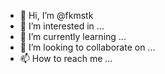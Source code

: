 - 👋 Hi, I’m @fkmstk
- 👀 I’m interested in ...
- 🌱 I’m currently learning ...
- 💞️ I’m looking to collaborate on ...
- 📫 How to reach me ...

<!---
fkmstk/fkmstk is a ✨ special ✨ repository because its `README.md` (this file) appears on your GitHub profile.
You can click the Preview link to take a look at your changes.
--->
